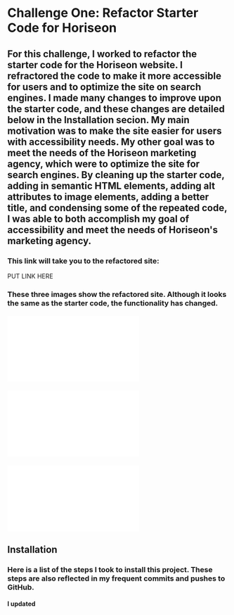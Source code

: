# Challenge One: Refactor Starter Code for Horiseon

## For this challenge, I worked to refactor the starter code for the Horiseon website. I refractored the code to make it more accessible for users and to optimize the site on search engines. I made many changes to improve upon the starter code, and these changes are detailed below in the Installation secion. My main motivation was to make the site easier for users with accessibility needs. My other goal was to meet the needs of the Horiseon marketing agency, which were to optimize the site for search engines. By cleaning up the starter code, adding in semantic HTML elements, adding alt attributes to image elements, adding a better title, and condensing some of the repeated code, I was able to both accomplish my goal of accessibility and meet the needs of Horiseon's marketing agency. 

### This link will take you to the refactored site: 

PUT LINK HERE

### These three images show the refactored site. Although it looks the same as the starter code, the functionality has changed. 

#### ![Screen Shot One](assets/images/ScreenShot_1.pgn)
#### ![Screen Shot Two](assets/images/ScreenShot_2.pgn)
#### ![Screen Shot Three](assets/images/ScreenShot_3.pgn)


## Installation
### Here is a list of the steps I took to install this project. These steps are also reflected in my frequent commits and pushes to GitHub. 
#### I updated <title> in header to reflect the website name (Horiseon) and, for clarity, I moved the <title> section above the link to the CSS style sheet. 
#### As I worked, I added notes throughout the HTML (<!— —>) and CSS style sheet (/* */).
#### As I worked, I added spacing and indents to make the HTML and CSS sheets clearer to read.
#### I removed the class=“header” from the first "div" and renamed the "div" to "header" to ensure semantic HTML was used. I updated the CSS to reflect this change (removed the “.” before header).
#### I renamed the navigation "div" to "nav" to ensure semantic HTML was used. I updated the CSS to reflect this change (changed “div” to “nav” where applicable).
#### I renamed the content and benefits sections from "div" to "section" to ensure semantic HTML was used.
#### To ensure semantic HTML was used, I renamed the footer from "div" to "footer" and removed the class “footer" and updated the CSS to reflect this change. 
#### I added “alt” text for the images in the content section (wrote out full descriptions of images because they were detailed photographs). I added the “alt” of “” for images in the benefits section (used “” because the images were small graphics instead of photographs or detailed images). 
#### I cleaned up the code for the image under Cost Management in the benefits section by removing the unnecessary “img” from the closing code (the code at first read "<img src=“./assets/images/cost-management.png”> </img>" and I updated it to read "<img src=“./assets/images/cost-management.png” alt=“” />"). 
#### I reorganized the order of the CSS style sheet so it was more logical by moving all of the classes from the content section under the same section. 
#### I added the id “search-engine-optimization” under the first div in the content section to ensure when the “Search Engine Optimization” link in the top navigation is clicked, it takes the user to the Search Engine Optimization section of the site. 
#### In the content section, I changed the "div"'s to "articles" to ensure semantic HTML was used. 
#### Since many of the styles in the CSS style sheet for the content section are overlapping, I changed the articles in the content section to all have the same class, which I called “information” (removed the classes that were assigned before—“search-engine-optimization”, “online-reputation-management”, and “social-media-marketing”). This allowed me to remove the repeated styles in the CSS Style sheet for these articles (margin-bottom: 20px; padding 50px; height: 300px; font-family: ‘Gill Sans’, ‘Gill Sans MT’, Calibri, ‘Trebuchet MS’, sans-serif; background-color: #0072bb; color: #ffffff;) and just list them one time under one class (“.information”). This also allowed me to remove the repeated styles in the CSS style sheet for the images in these articles (max-height: 200px) and list them all under “.information img” rather than three separate lists. This also allowed me to list all of the repeated styles in the CSS style sheet for the "h2"s in these articles (margin-bottom: 20px; font-size: 36px;) and list them once under “.information h2” rather than three separate times. 
#### After updating the articles in the connect section to all have the same class, they no longer needs id’s. I deleted their id’s in the HTML file (removed id=“search-engine-optimization”, id=“online-reputation-management”, and id=“social-media-marketing”). 
#### Since many of the styles in the CSS style sheet for the benefit section are overlapping, I changed the articles in the benefit section to all have the same class, which I called “benefit-details” (removed the classes that were assigned before—“benefit-lead”, “benefit-brand”, and “benefit-cost”). This allowed me to remove the repeated styles in the CSS Style sheet for these articles (margin-bottom: 32px; and color: #ffffff;) and just list them one time under one class (“.benefit-details”). This also allowed me to list all of the repeated styles in the CSS style sheet for the "h3"s in these articles (margin-bottom: 10px; text-align: center;) and list them once under “.benefit-details h3” rather than three separate times. This also allowed me to remove the repeated styles in the CSS style sheet for the images in these articles (display: block; margin: 10px auto; and max-width: 150px;) and list them all under “.benefit-details img” rather than three separate lists.
#### I found that after assigning the class of “information” to all three articles in the content section, the navigation links were now broken. To fix this, I added separate id’s to each article. The id’s I added matched the href information from the "nav" in the header (“search-engine-optimization”, “online-reputation-management”, and “social-media-marketing”. 


## Usage
### This refactored code now works in a more accessible way. For example, the added alt attributes for images will allow screen readers to describe the images. Additionally, the semantic HTML elements will also improve the site's functionality with screen readers. This changes also optimize the site for search engines because search engines increase traffic flow to site with improved accessibility features. 

## Credits
### The starter code for this site was provided by Horiseon's marking agency. The modifications I made to it were as a result of information I learned in the BootCamp Spot modules and information I learned in BootCamp classes. I also referred to W3 School to better understand HTML semantic Elements (https://www.w3schools.com/html/html5_semantic_elements.asp). 

## License 